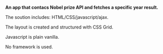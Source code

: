 **An app that contacs Nobel prize API and fetches a specific year result.**

The soution includes: HTML/CSS/javascript/ajax.

The layout is created and structured with CSS Grid.

Javascript is plain vanilla.

No framework is used.
